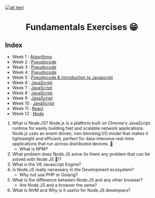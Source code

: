 <a href="https://www.core-code.io/">

![alt text](https://uploads-ssl.webflow.com/5eb2f56932c3562feab232e3/5f73550d00249e7e96c9f3de_Logo.png 'corecodeio')

</a>

<h1 align="center">Fundamentals Exercises 😁</h1>

## Index

- Week 1 : [Algorithms](core-code_Exercise/Week1/Week1exercise.md)
- Week 2 : [Pseudocode](core-code_Exercise/Week2/Week2exercise.md)
- Week 3 : [Pseudocode](core-code_Exercise/Week3/Week3exercise.md)
- Week 4 : [Pseudocode](core-code_Exercise/Week4/Week4exercise.md)
- Week 5 : [Pseudocode & Introduction to Javascript](core-code_Exercise/Week5/Week5exercise.md)
- Week 6 : [JavaScript](core-code_Exercise/Week6/Week6exercise.md)
- Week 7 : [JavaScript](core-code_Exercise/Week7/Week7exercise.md)
- Week 8 : [JavaScript](core-code_Exercise/Week8/Week8exercise.md)
- Week 9 : [JavaScript](core-code_Exercise/Week9/Week9exercise.md)
- Week 10 : [JavaScript](core-code_Exercise/Week10)
- Week 11 : [React](core-code_Exercise/Week11/Week11exercise.md)
- Week 12 : [Node](core-code_Exercise/Week12/Week12exercise.md)

1.  What is Node.JS?
Node.js is a platform built on Chrome's JavaScript runtime for easily building fast and scalable network applications. Node.js uses an event-driven, non-blocking I/O model that makes it lightweight and efficient, perfect for data-intensive real-time applications that run across distributed devices. [🔎](https://www.tutorialspoint.com/nodejs/nodejs_introduction.htm)
    - What is NPM?
2.  What problem does Node.JS solve (Is there any problem that can be solved with Node.JS 🤔)?
3.  What is the V8 Javascript Engine?
4.  Is Node.JS really necessary in the Development ecosystem?
    - Why not use PHP or Golang?
5.  What is the difference between Node.JS and any other browser?
    - Are Node.JS and a browser the same?
6.  What is NVM and Why is it useful for Node.JS developers?



